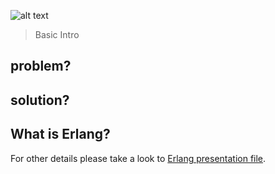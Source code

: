 ![alt text](https://github.com/rnglab/presentations/raw/master/erlang/erlang_thumbnail.png)

> Basic Intro

## problem?

## solution?

##  What is Erlang?
> 


For other details please take a look to [Erlang presentation file](https://github.com/rnglab/presentations/raw/master/erlang/rngErlang.pptx).




